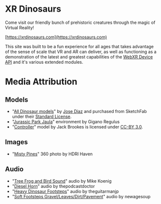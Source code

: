 XR Dinosaurs
============

Come visit our friendly bunch of prehistoric creatures through the magic of Virtual Reality!

[https://xrdinosaurs.com](https://xrdinosaurs.com)

This site was built to be a fun experience for all ages that takes advantage of the sense of scale that VR and AR can deliver, as well as functioning as a demonstration of the latest and greatest capabilities of the [WebXR Device API](https://immersive-web.github.io/webxr/) and it's various extended modules.

Media Attribution
=================

Models
------

 - "[All Dinosaur models](https://sketchfab.com/JoseDiaz)" by [Jose Diaz](https://dogzerx.blogspot.com/) and purchased from SketchFab under their [Standard License](https://sketchfab.com/licenses).
 - "[Jurassic Park Jaula](https://sketchfab.com/3d-models/jurassic-park-jaula-0f309eeffcf1492ca176bfa27fa21917)" environment by Gigano Regulus
 - "[Controller](https://poly.google.com/view/cdts4fBVXe7)" model by Jack Brookes is licensed under [CC-BY 3.0](https://creativecommons.org/licenses/by/3.0/legalcode).

Images
------

 - "[Misty Pines](https://hdrihaven.com/hdri/?c=nature&h=misty_pines)" 360 photo by HDRI Haven

Audio
-----

 - "[Tree Frog and Bird Sound](http://soundbible.com/540-Tree-Frogs-And-Birds.html)" audio by Mike Koenig
 - "[Diesel Horn](https://freesound.org/people/thepodcastdoctor/sounds/486660/)" audio by thepodcastdoctor
 - "[Heavy Dinosaur Footsteps](https://freesound.org/people/theguitarmanjp/sounds/385013/)" audio by theguitarmanjp
 - "[Soft Footsteps Gravel/Leaves/Dirt/Pavement](https://freesound.org/people/newagesoup/sounds/342475/)" audio by newagesoup